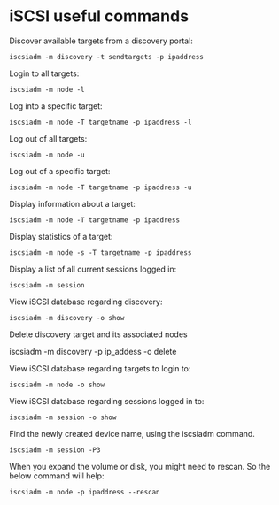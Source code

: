 # iSCSI useful commands

Discover available targets from a discovery portal:

    iscsiadm -m discovery -t sendtargets -p ipaddress

Login to all targets:

    iscsiadm -m node -l

Log into a specific target:

    iscsiadm -m node -T targetname -p ipaddress -l

Log out of all targets:

    iscsiadm -m node -u

Log out of a specific target:

    iscsiadm -m node -T targetname -p ipaddress -u
 

Display information about a target:

    iscsiadm -m node -T targetname -p ipaddress
 

Display statistics of a target:

    iscsiadm -m node -s -T targetname -p ipaddress
 

Display a list of all current sessions logged in:

    iscsiadm -m session
 

View iSCSI database regarding discovery:

    iscsiadm -m discovery -o show
 

Delete discovery target and its associated nodes

   iscsiadm -m discovery -p ip_addess -o delete

View iSCSI database regarding targets to login to:

    iscsiadm -m node -o show
 

View iSCSI database regarding sessions logged in to:

    iscsiadm -m session -o show


Find the newly created device name, using the iscsiadm command.

    iscsiadm -m session -P3


When you expand the volume or disk, you might need to rescan. So the below command will help:

    iscsiadm -m node -p ipaddress --rescan
 